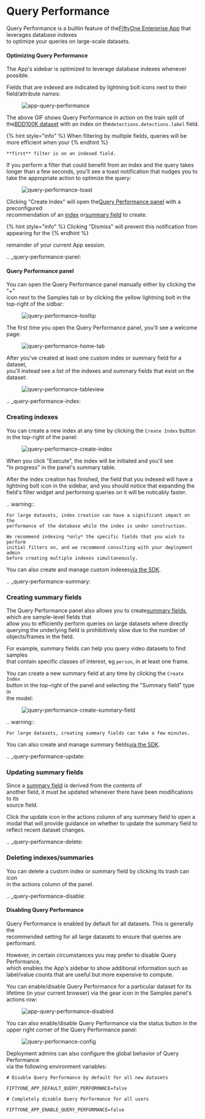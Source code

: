 # Query Performance

Query Performance is a builtin feature of the[FiftyOne Enterprise App](enterprise-app/) that leverages database indexes\
to optimize your queries on large-scale datasets.

#### Optimizing Query Performance

The App's sidebar is optimized to leverage database indexes whenever possible.

Fields that are indexed are indicated by lightning bolt icons next to their\
field/attribute names:

<figure><img src="../images/app/app-query-performance.gif" alt="app-query-performance"><figcaption></figcaption></figure>

The above GIF shows Query Performance in action on the train split of the[BDD100K dataset](dataset-zoo-bdd100k/) with an index on the`detections.detections.label` field.

{% hint style="info" %}
When filtering by multiple fields, queries will be more efficient when your
{% endhint %}

```
**first** filter is on an indexed field.
```

If you perform a filter that could benefit from an index and the query takes\
longer than a few seconds, you'll see a toast notification that nudges you to\
take the appropriate action to optimize the query:

<figure><img src="../images/enterprise/qp_toast.png" alt="query-performance-toast"><figcaption></figcaption></figure>

Clicking "Create Index" will open the[Query Performance panel](query-performance-panel/) with a preconfigured\
recommendation of an [index](query-performance-index/) or[summary field](query-performance-summary/) to create.

{% hint style="info" %}
Clicking "Dismiss" will prevent this notification from appearing for the
{% endhint %}

remainder of your current App session.

.. \_query-performance-panel:

#### Query Performance panel

You can open the Query Performance panel manually either by clicking the "+"\
icon next to the Samples tab or by clicking the yellow lightning bolt in the\
top-right of the sidbar:

<figure><img src="../images/enterprise/qp_tooltip.png" alt="query-performance-tooltip"><figcaption></figcaption></figure>

The first time you open the Query Performance panel, you'll see a welcome page:

<figure><img src="../images/enterprise/qp_home.png" alt="query-performance-home-tab"><figcaption></figcaption></figure>

After you've created at least one custom index or summary field for a dataset,\
you'll instead see a list of the indexes and summary fields that exist on the\
dataset:

<figure><img src="../images/enterprise/qp_tableview.png" alt="query-performance-tableview"><figcaption></figcaption></figure>

.. \_query-performance-index:

### Creating indexes

You can create a new index at any time by clicking the `Create Index` button\
in the top-right of the panel:

<figure><img src="../images/enterprise/qp_create_index.png" alt="query-performance-create-index"><figcaption></figcaption></figure>

When you click "Execute", the index will be initiated and you'll see\
"In progress" in the panel's summary table.

After the index creation has finished, the field that you indexed will have a\
lightning bolt icon in the sidebar, and you should notice that expanding the\
field's filter widget and performing queries on it will be noticably faster.

.. warning::

```
For large datasets, index creation can have a significant impact on the
performance of the database while the index is under construction.

We recommend indexing *only* the specific fields that you wish to perform
initial filters on, and we recommend consulting with your deployment admin
before creating multiple indexes simultaneously.
```

You can also create and manage custom indexes[via the SDK](app-optimizing-query-performance/).

.. \_query-performance-summary:

### Creating summary fields

The Query Performance panel also allows you to create[summary fields](summary-fields/), which are sample-level fields that\
allow you to efficiently perform queries on large datasets where directly\
querying the underlying field is prohibitively slow due to the number of\
objects/frames in the field.

For example, summary fields can help you query video datasets to find samples\
that contain specific classes of interest, eg `person`, in at least one frame.

You can create a new summary field at any time by clicking the `Create Index`\
button in the top-right of the panel and selecting the "Summary field" type in\
the model:

<figure><img src="../images/enterprise/qp_create_summary_field.png" alt="query-performance-create-summary-field"><figcaption></figcaption></figure>

.. warning::

```
For large datasets, creating summary fields can take a few minutes.
```

You can also create and manage summary fields[via the SDK](summary-fields/).

.. \_query-performance-update:

### Updating summary fields

Since a [summary field](summary-fields/) is derived from the contents of\
another field, it must be updated whenever there have been modifications to its\
source field.

Click the update icon in the actions column of any summary field to open a\
modal that will provide guidance on whether to update the summary field to\
reflect recent dataset changes.

.. \_query-performance-delete:

### Deleting indexes/summaries

You can delete a custom index or summary field by clicking its trash can icon\
in the actions column of the panel.

.. \_query-performance-disable:

#### Disabling Query Performance

Query Performance is enabled by default for all datasets. This is generally the\
recommended setting for all large datasets to ensure that queries are\
performant.

However, in certain circumstances you may prefer to disable Query Performance,\
which enables the App's sidebar to show additional information such as\
label/value counts that are useful but more expensive to compute.

You can enable/disable Query Performance for a particular dataset for its\
lifetime (in your current browser) via the gear icon in the Samples panel's\
actions row:

<figure><img src="../images/app/app-query-performance-disabled.gif" alt="app-query-performance-disabled"><figcaption></figcaption></figure>

You can also enable/disable Query Performance via the status button in the\
upper right corner of the Query Performance panel:

<figure><img src="../images/enterprise/qp_config.png" alt="query-performance-config"><figcaption></figcaption></figure>

Deployment admins can also configure the global behavior of Query Performance\
via the following environment variables:

```shell
# Disable Query Performance by default for all new datasets
```

```
FIFTYONE_APP_DEFAULT_QUERY_PERFORMANCE=false
```

```shell
# Completely disable Query Performance for all users
```

```
FIFTYONE_APP_ENABLE_QUERY_PERFORMANCE=false
```
